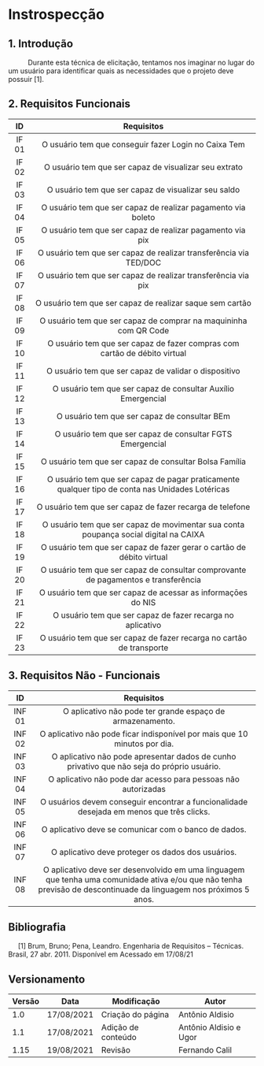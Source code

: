 # Instrospecção

## 1. Introdução


<p style="text-indent: 40px; align = "justify"> Durante esta técnica de elicitação, tentamos nos imaginar no lugar do um usuário para identificar quais as necessidades que o projeto deve possuir [1]. </p>

## 2. Requisitos Funcionais <a id="IntrospecçãoFuncional"></a>

<center>

| ID | Requisitos | 
|:--:|:--:|
| IF 01 | O usuário tem que conseguir fazer Login no Caixa Tem | 
| IF 02 | O usuário tem que ser capaz de visualizar seu extrato | 
| IF 03 | O usuário tem que ser capaz de visualizar seu saldo | 
| IF 04 | O usuário tem que ser capaz de realizar pagamento via boleto  | 
| IF 05 | O usuário tem que ser capaz de realizar pagamento via pix  | 
| IF 06 | O usuário tem que ser capaz de realizar transferência via TED/DOC  | 
| IF 07 | O usuário tem que ser capaz de realizar transferência via pix  | 
| IF 08 | O usuário tem que ser capaz de realizar saque sem cartão  | 
| IF 09 | O usuário tem que ser capaz de comprar na maquininha com QR Code | 
| IF 10 | O usuário tem que ser capaz de fazer compras com cartão de débito virtual | 
| IF 11 | O usuário tem que ser capaz de validar o dispositivo | 
| IF 12 | O usuário tem que ser capaz de consultar Auxílio Emergencial| 
| IF 13 | O usuário tem que ser capaz de consultar BEm | 
| IF 14 | O usuário tem que ser capaz de consultar FGTS Emergencial | 
| IF 15 | O usuário tem que ser capaz de consultar Bolsa Família| 
| IF 16 | O usuário tem que ser capaz de pagar praticamente qualquer tipo de conta nas Unidades Lotéricas| 
| IF 17 | O usuário tem que ser capaz de fazer recarga de telefone| 
| IF 18 | O usuário tem que ser capaz de movimentar sua conta poupança social digital na CAIXA |
| IF 19 | O usuário tem que ser capaz de fazer gerar o cartão de débito virtual | 
| IF 20 | O usuário tem que ser capaz de consultar comprovante de pagamentos e transferência | 
| IF 21 | O usuário tem que ser capaz de acessar as informaçōes do NIS | 
| IF 22 | O usuário tem que ser capaz de fazer recarga no aplicativo | 
| IF 23 | O usuário tem que ser capaz de fazer recarga no cartão de transporte | 





</center>


## 3. Requisitos Não - Funcionais <a id="IntrospecçãoNFuncional"></a>

<center>

| ID | Requisitos | 
|:--:|:--:|
| INF 01 | O aplicativo não pode ter grande espaço de armazenamento. | 
| INF 02 | O aplicativo não pode ficar indisponível por mais que 10 minutos por dia. | 
| INF 03 | O aplicativo não pode apresentar dados de cunho privativo que não seja do próprio usuário. | 
| INF 04 | O aplicativo não pode dar acesso para pessoas não autorizadas | 
| INF 05 | O usuários devem conseguir encontrar a funcionalidade desejada em menos que três clicks. |
| INF 06 | O aplicativo deve se comunicar com o banco de dados.|
| INF 07 | O aplicativo deve proteger os dados dos usuários.|
| INF 08 | O aplicativo deve ser desenvolvido em uma linguagem que tenha uma comunidade ativa e/ou que não tenha previsão de descontinuade da linguagem nos próximos 5 anos.|

</center>


## Bibliografia <a id="Bibliografia"></a>
<p style="text-indent: 20px; align = "justify"> [1] Brum, Bruno; Pena, Leandro. Engenharia de Requisitos – Técnicas. Brasil, 27 abr. 2011. Disponível em <https://brunobrum.wordpress.com/2011/04/27/principais-tecnicas-de-levantamento-de-requisitos-de-sistemas/> Acessado em 17/08/21 </p>


## Versionamento

<center>

| Versão | Data | Modificação | Autor |
|--|--|--|--|
| 1.0 | 17/08/2021 | Criação do página | Antônio Aldisio |
| 1.1 | 17/08/2021 | Adição de conteúdo | Antônio Aldisio e Ugor |
| 1.15 | 19/08/2021 | Revisão | Fernando Calil |


</center>